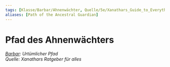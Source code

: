 ```yaml
---
tags: [Klasse/Barbar/Ahnenwächter, Quelle/5e/Xanathars_Guide_to_Everything]
aliases: [Path of the Ancestral Guardian]
---
```

Pfad des Ahnenwächters
======================

[_Barbar_](Barbar.md)_: Urtümlicher Pfad_  
_Quelle: Xanathars Ratgeber für alles_